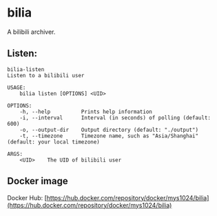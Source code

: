 # bilia

A bilibili archiver.

## Listen:

```
bilia-listen
Listen to a bilibili user

USAGE:
    bilia listen [OPTIONS] <UID>

OPTIONS:
    -h, --help          Prints help information
    -i, --interval      Interval (in seconds) of polling (default: 600)
    -o, --output-dir    Output directory (default: "./output")
    -t, --timezone      Timezone name, such as "Asia/Shanghai" (default: your local timezone)

ARGS:
    <UID>    The UID of bilibili user
```

## Docker image

Docker Hub:
[https://hub.docker.com/repository/docker/mys1024/bilia](https://hub.docker.com/repository/docker/mys1024/bilia)
